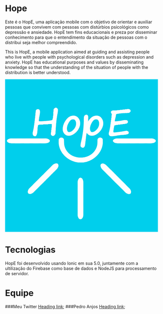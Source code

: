 # Hope

Este é o HopE, uma aplicação mobile com o objetivo de orientar e auxiliar pessoas que convivem com pessoas com distúrbios psicológicos como depressão e ansiedade. HopE tem fins educacionais e preza por disseminar conhecimento para que o entendimento da situação de pessoas com o distribui seja melhor compreendido.

This is HopE, a mobile application aimed at guiding and assisting people who live with people with psychological disorders such as depression and anxiety. HopE has educational purposes and values by disseminating knowledge so that the understanding of the situation of people with the distribution is better understood.

![](https://github.com/1ChristianAlex/hope-pi/blob/master/src/assets/hope_azul_branco.png)

# Tecnologias

HopE foi desenvolvido usando Ionic em sua 5.0, juntamente com a ultilização do Firebase como base de dados e NodeJS para processamento de servidor.

# Equipe

###Meu Twitter [Heading link](https://twitter.com/1Chris_Alex 'Christian Alexsander');
###Pedro Anjos [Heading link](https://twitter.com/_pedroanjos_ 'Pedro Anjos');
